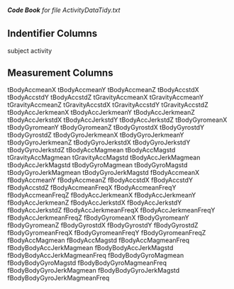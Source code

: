 ###### **Code Book** for file _ActivityDataTidy.txt_

## **Indentifier Columns**
subject
activity

## **Measurement Columns**
tBodyAccmeanX 
tBodyAccmeanY 
tBodyAccmeanZ 
tBodyAccstdX 
tBodyAccstdY 
tBodyAccstdZ 
tGravityAccmeanX 
tGravityAccmeanY 
tGravityAccmeanZ 
tGravityAccstdX 
tGravityAccstdY 
tGravityAccstdZ 
tBodyAccJerkmeanX 
tBodyAccJerkmeanY 
tBodyAccJerkmeanZ 
tBodyAccJerkstdX 
tBodyAccJerkstdY 
tBodyAccJerkstdZ 
tBodyGyromeanX 
tBodyGyromeanY 
tBodyGyromeanZ 
tBodyGyrostdX 
tBodyGyrostdY 
tBodyGyrostdZ 
tBodyGyroJerkmeanX 
tBodyGyroJerkmeanY 
tBodyGyroJerkmeanZ 
tBodyGyroJerkstdX 
tBodyGyroJerkstdY 
tBodyGyroJerkstdZ 
tBodyAccMagmean 
tBodyAccMagstd 
tGravityAccMagmean 
tGravityAccMagstd 
tBodyAccJerkMagmean 
tBodyAccJerkMagstd 
tBodyGyroMagmean 
tBodyGyroMagstd 
tBodyGyroJerkMagmean 
tBodyGyroJerkMagstd 
fBodyAccmeanX 
fBodyAccmeanY 
fBodyAccmeanZ 
fBodyAccstdX 
fBodyAccstdY 
fBodyAccstdZ 
fBodyAccmeanFreqX 
fBodyAccmeanFreqY 
fBodyAccmeanFreqZ 
fBodyAccJerkmeanX 
fBodyAccJerkmeanY 
fBodyAccJerkmeanZ 
fBodyAccJerkstdX 
fBodyAccJerkstdY 
fBodyAccJerkstdZ 
fBodyAccJerkmeanFreqX 
fBodyAccJerkmeanFreqY 
fBodyAccJerkmeanFreqZ 
fBodyGyromeanX 
fBodyGyromeanY 
fBodyGyromeanZ 
fBodyGyrostdX 
fBodyGyrostdY 
fBodyGyrostdZ 
fBodyGyromeanFreqX 
fBodyGyromeanFreqY 
fBodyGyromeanFreqZ 
fBodyAccMagmean 
fBodyAccMagstd 
fBodyAccMagmeanFreq 
fBodyBodyAccJerkMagmean 
fBodyBodyAccJerkMagstd 
fBodyBodyAccJerkMagmeanFreq 
fBodyBodyGyroMagmean 
fBodyBodyGyroMagstd 
fBodyBodyGyroMagmeanFreq 
fBodyBodyGyroJerkMagmean 
fBodyBodyGyroJerkMagstd 
fBodyBodyGyroJerkMagmeanFreq
